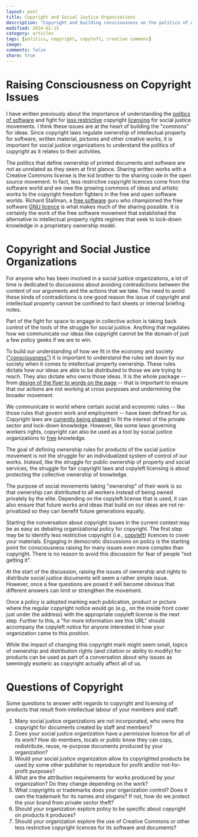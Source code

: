 ```yaml
---
layout: post
title: Copyright and Social Justice Organizations
description: "Copyright and building consciousness on the politics of ownership and copyright should be part of the struggle for social just for all organizations."
modified: 2014-02-15
category: articles
tags: [politics, copyright, copyleft, creative commons]
image:
comments: false
share: true
---
```


# Raising Consciousness on Copyright Issues


I have written previously about the importance of understanding the [politics of software](http://citizenspress.github.io/articles/Politics-and-Software/) and fight for [less restrictive](http://citizenspress.org/editorials/copyright-academy) copyright [licensing](http://citizenspress.org/editorials/openaccess) for social justice movements. I think these issues are at the heart of building the "commons" for ideas. Since copyright laws regulate ownership of intellectual property for software, written material, pictures and other creative works, it is important for social justice organizations to understand the politics of copyright as it relates to their activities.

The politics that define ownership of printed documents and software are not as unrelated as they seem at first glance. Sharing written works with a Creative Commons license is the kid brother to the sharing code in the open source movement. In fact, less restrictive copyright licences come from the software world and we owe the growing commons of ideas and artistic works to the copyright freedom fighters in the free and open software worlds. Richard Stallman, a [free software](https://gnu.org/philosophy/15-years-of-free-software.html) guru who championed the free software [GNU licence](https://gnu.org/licenses/gpl.html) is what makes much of the sharing possible. It is certainly the work of the free software movement that established the alternative to intellectual property rights regimes that seek to lock-down knowledge in a proprietary ownership model.


# Copyright and Social Justice Organizations

For anyone who has been involved in a social justice organizations, a lot of time is dedicated to discussions about avoiding contradictions between the content of our arguments and the actions that we take. The need to avoid these kinds of contradictions is one good reason the issue of copyright and intellectual property cannot be confined to fact sheets or internal briefing notes.

Part of the fight for space to engage in collective action is taking back control of the tools of the struggle for social justice. Anything that regulates how we communicate our ideas like copyright cannot be the domain of just a few policy geeks if we are to win.

To build our understanding of how we fit in the economy and society \(["consciousness"](https://en.wikipedia.org/wiki/History_and_Class_Consciousness)\) it is important to understand the rules set down by our society when it comes to intellectual property ownership. These rules dictate how our ideas are able to be distributed to those we are trying to reach. They also dictate who owns those ideas. It is the whole package -- from [design of the flyer to words on the page](https://www.marxists.org/archive/pilling/works/capital/pilling2.htm) -- that is important to ensure that our actions are not working at cross purposes and undermining the broader movement.


We communicate in world where certain social and economic rules -- like those rules that govern work and employment -- have been defined for us. Copyright laws are [currently being shaped](http://www.laquadrature.net/en/the-eu-commissions-outrageous-attempt-to-avoid-copyright-reform) to fit the interest of the private sector and lock-down knowledge. However, like some laws governing workers rights, copyright can also be used as a tool by social justice organizations to [free](https://en.wikipedia.org/wiki/Gratis_versus_libre) knowledge.

The goal of defining ownership rules for products of the social justice movement is not the struggle for an individualized system of control of our works. Instead, like the struggle for public ownership of property and social services, the struggle for fair copyright laws and copyleft licensing is about protecting the collective ownership of knowledge.

The purpose of social movements taking "ownership" of their work is so that ownership can distributed to all workers instead of being owned privately by the elite. Depending on the copyleft license that is used, it can also ensure that future works and ideas that build on our ideas are not re-privatized so they can benefit future generations equally.

Starting the conversation about copyright issues in the current context may be as easy as debating organizational policy for copyright. The first step may be to identify less restrictive copyright \(i.e., [copyleft](http://citizenspress.org/editorials/copyright-academy#section-8)\) licences to cover your materials. Engaging in democratic discussions on policy is the starting point for consciousness raising for many issues even more complex than copyright. There is no reason to avoid this discussion for fear of people "not getting it".

At the start of the discussion, raising the issues of ownership and rights to distribute social justice documents will seem a rather simple issue. However, once a few questions are posed it will become obvious that different answers can limit or strengthen the movement.

Once a policy is adopted marking each publication, product or picture where the regular copyright notice would go (e.g., on the inside front cover just under the address) with the appropriate copyleft license is the next step. Further to this, a "for more information see this URL" should accompany the copyleft notice for anyone interested in how your organization came to this position.

While the impact of changing this copyright mark might seem small, topics of ownership and distribution rights (and citation or ability to modify) for products can be used as part of a conversation about why issues as seemingly esoteric as copyright actually affect all of us.


# Questions of Copyright

Some questions to answer with regards to copyright and licensing of products that result from intellectual labour of your members and staff:

1. Many social justice organizations are not incorporated, who owns the copyright for documents created by staff and members?
2. Does your social justice organization have a permissive licence for all of its work? How do members, locals or public know they can copy, redistribute, reuse, re-purpose documents produced by your organization?
3. Would your social justice organization allow its copyrighted products be used by some other publisher to reproduce for profit and/or not-for-profit purposes?
4. What are the attribution requirements for works produced by your organization? Do they change depending on the work?
5. What copyrights or trademarks does your organization control? Does it own the trademark for its names and slogans? If not, how do we protect the your brand from private sector theft?
6. Should your organization explore policy to be specific about copyright on products it produces?
7. Should your organization explore the use of Creative Commons or other less restrictive copyright licences for its software and documents?
